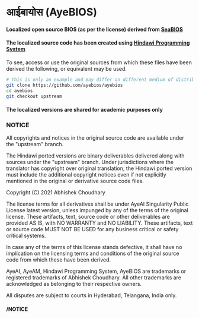 # आईबायोस (AyeBIOS)
#### Localized open source BIOS (as per the license) derived from [SeaBIOS](https://github.com/qemu/seabios)
#### The localized source code has been created using [Hindawi Programming System](https://hindawiai.github.io)

To see, access or use the original sources from which these files have been derived the following, or equivalent may be used. 

```bash
# This is only an example and may differ on different medium of distribution.
git clone https://github.com/ayebios/ayebios
cd ayebios
git checkout upstream
```

#### The localized versions are shared for **academic purposes only**

### NOTICE
All copyrights and notices in the original source code are available under the "upstream" branch.

The Hindawi ported versions are binary deliverables delivered along with sources under the "upstream" branch.
Under jurisdictions where the translator has copyright over original translation, the Hindawi ported version
must include the additional copyright notices even if not explicitly mentioned in the original or derivative
source code files.

Copyright (C) 2021 Abhishek Choudhary

The license terms for all derivatives shall be under AyeAI Singularity Public License latest version, unless
impunged by any of the terms of the original license. These artifacts, text, source code or other deliverables
are provided AS IS, with NO WARRANTY and NO LIABILITY. These artifacts, text or source code MUST NOT BE USED
for any business critical or safety critical systems.

In case any of the terms of this license stands defective, it shall have no implication on the licensing terms
and conditions of the original source code from which these have been derived.

AyeAI, AyeAM, Hindawi Programming System, AyeBIOS are trademarks or registered trademarks of Abhishek Choudhary. 
All other trademarks are acknowledged as belonging to their respective owners.

All disputes are subject to courts in Hyderabad, Telangana, India only.

#### /NOTICE

